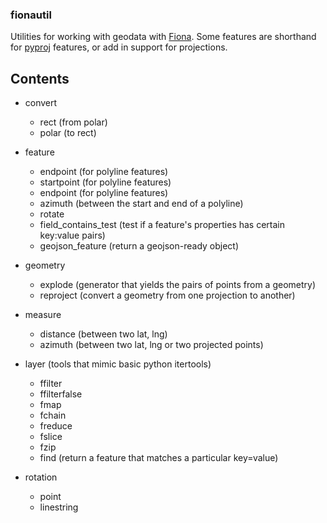 ### fionautil

Utilities for working with geodata with [Fiona](https://pypi.python.org/pypi/Fiona/1.5.0). Some features are shorthand for [pyproj](https://pypi.python.org/pypi/pyproj) features, or add in support for projections.

## Contents

* convert
  * rect (from polar)
  * polar (to rect)

* feature
  * endpoint (for polyline features)
  * startpoint (for polyline features)
  * endpoint (for polyline features)
  * azimuth (between the start and end of a polyline)
  * rotate
  * field_contains_test (test if a feature's properties has certain key:value pairs)
  * geojson_feature (return a geojson-ready object)

* geometry
  * explode (generator that yields the pairs of points from a geometry)
  * reproject (convert a geometry from one projection to another)

* measure
  * distance (between two lat, lng)
  * azimuth (between two lat, lng or two projected points)

* layer (tools that mimic basic python itertools)
  * ffilter
  * ffilterfalse
  * fmap
  * fchain
  * freduce
  * fslice
  * fzip
  * find (return a feature that matches a particular key=value)

* rotation
  * point
  * linestring
